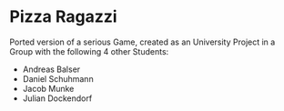 # Pizza Ragazzi
Ported version of a serious Game, created as an University Project in a Group with the following 4 other Students:
- Andreas Balser
- Daniel Schuhmann
- Jacob Munke
- Julian Dockendorf
